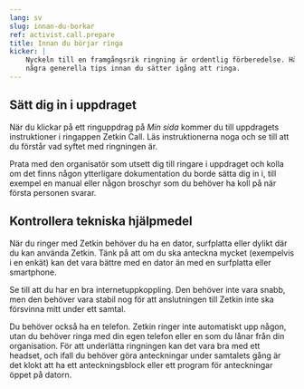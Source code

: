 ```yaml
---
lang: sv
slug: innan-du-borkar
ref: activist.call.prepare
title: Innan du börjar ringa
kicker: |
    Nyckeln till en framgångsrik ringning är ordentlig förberedelse. Här är
    några generella tips innan du sätter igång att ringa.
---
```


## Sätt dig in i uppdraget
När du klickar på ett ringuppdrag på _Min sida_ kommer du till uppdragets
instruktioner i ringappen Zetkin Call. Läs instruktionerna noga och se till att
du förstår vad syftet med ringningen är.

Prata med den organisatör som utsett dig till ringare i uppdraget och kolla om
det finns någon ytterligare dokumentation du borde sätta dig in i, till exempel
en manual eller någon broschyr som du behöver ha koll på när första personen
svarar.

## Kontrollera tekniska hjälpmedel
När du ringer med Zetkin behöver du ha en dator, surfplatta eller dylikt där du
kan använda Zetkin. Tänk på att om du ska anteckna mycket (exempelvis i en
enkät) kan det vara bättre med en dator än med en surfplatta eller smartphone.

Se till att du har en bra internetuppkoppling. Den behöver inte vara snabb, men
den behöver vara stabil nog för att anslutningen till Zetkin inte ska försvinna
mitt under ett samtal.

Du behöver också ha en telefon. Zetkin ringer inte automatiskt upp någon, utan
du behöver ringa med din egen telefon eller en som du lånar från din
organisation. För att underlätta ringningen kan det vara bra med ett headset,
och ifall du behöver göra anteckningar under samtalets gång är det klokt att
ha ett anteckningsblock eller ett program för anteckningar öppet på datorn.

